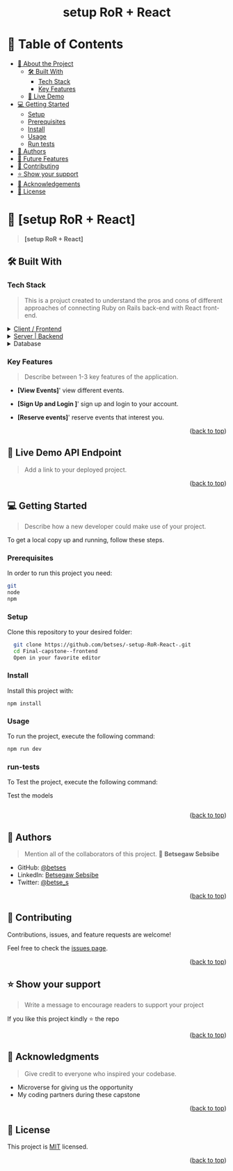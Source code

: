 <a name="readme-top"></a>

<!--
HOW TO USE:
This is an example of how you may give instructions on setting up your project locally.

Modify this file to match your project and remove sections that don't apply.

REQUIRED SECTIONS:
- Table of Contents
- About the Project
  - Built With
  - Live Demo
- Getting Started
- Authors
- Future Features
- Contributing
- Show your support
- Acknowledgements
- License

After you're finished please remove all the comments and instructions!
-->

<div align="center">
  <br/>
  <!-- <img src="" alt="logo" width="140"  height="auto" /> -->
  <h1><b>setup RoR + React</b></h1>

</div>

<!-- TABLE OF CONTENTS -->

# 📗 Table of Contents

- [📖 About the Project](#about-project)
  - [🛠 Built With](#built-with)
    - [Tech Stack](#tech-stack)
    - [Key Features](#key-features)
  - [🚀 Live Demo](#live-demo)
- [💻 Getting Started](#getting-started)
  - [Setup](#setup)
  - [Prerequisites](#prerequisites)
  - [Install](#install)
  - [Usage](#usage)
  - [Run tests](#run-tests)
- [👥 Authors](#authors)
- [🔭 Future Features](#future-features)
- [🤝 Contributing](#contributing)
- [⭐️ Show your support](#support)
- [🙏 Acknowledgements](#acknowledgements)
- [📝 License](#license)

<!-- PROJECT DESCRIPTION -->

# 📖 [setup RoR + React] <a name="about-project"></a>

> **[setup RoR + React]**

## 🛠 Built With <a name="built-with"></a>

### Tech Stack <a name="tech-stack"></a>

> This is a projuct created to understand the pros and cons of different approaches of connecting Ruby on Rails back-end with React front-end.

<details>
  <summary><a href="https://github.com/betses/-setup-RoR-React-">Client / Frontend</a></summary>
  <ul>
    <li><a href="https://reactjs.org/">Reactjs</a></li>
  </ul>
</details>

<details>
  <summary><a href="https://github.com/betses/setup-ror-backend" >Server | Backend</summary>
  <ul>
    <li><a href="https://rubyonrails.org/">Ruby on rails</a></li>
  </ul>
</details>

<details>
<summary>Database</summary>
  <ul>
    <li><a href="https://www.postgresql.org/">PostgreSQL</a></li>
  </ul>
</details>

<!-- Features -->

### Key Features <a name="key-features"></a>

> Describe between 1-3 key features of the application.

- **[View Events]**'
  view different events.

- **[Sign Up and Login ]**'
  sign up and login to your account.

- **[Reserve events]**'
  reserve events that interest you.

<p align="right">(<a href="#readme-top">back to top</a>)</p>

<!-- LIVE DEMO -->

## 🚀 Live Demo API Endpoint<a name="live-demo"></a>

> Add a link to your deployed project.

<p align="right">(<a href="#readme-top">back to top</a>)</p>

<!-- GETTING STARTED -->

## 💻 Getting Started <a name="getting-started"></a>

> Describe how a new developer could make use of your project.

To get a local copy up and running, follow these steps.

### Prerequisites

In order to run this project you need:

```sh
git
node
npm
```

### Setup

Clone this repository to your desired folder:

```sh
  git clone https://github.com/betses/-setup-RoR-React-.git
  cd Final-capstone--frontend
  Open in your favorite editor
```

### Install

Install this project with:

```
npm install
```

### Usage

To run the project, execute the following command:

```sh
npm run dev
```

### run-tests

To Test the project, execute the following command:

Test the models

```sh

```

<p align="right">(<a href="#readme-top">back to top</a>)</p>

<!-- AUTHORS -->

## 👥 Authors <a name="authors"></a>

> Mention all of the collaborators of this project.
> 👤 **Betsegaw Sebsibe**

- GitHub: [@betses](https://github.com/betses)
- LinkedIn: [Betsegaw Sebsibe](https://www.linkedin.com/in/betsegaw-sebsibe/)
- Twitter: [@betse_s](https://twitter.com/Betse_s)

<p align="right">(<a href="#readme-top">back to top</a>)</p>

<!-- CONTRIBUTING -->

## 🤝 Contributing <a name="contributing"></a>

Contributions, issues, and feature requests are welcome!

Feel free to check the [issues page](../../issues/).

<p align="right">(<a href="#readme-top">back to top</a>)</p>

<!-- SUPPORT -->

## ⭐️ Show your support <a name="support"></a>

> Write a message to encourage readers to support your project

If you like this project kindly ⭐️ the repo

<p align="right">(<a href="#readme-top">back to top</a>)</p>

<!-- ACKNOWLEDGEMENTS -->

## 🙏 Acknowledgments <a name="acknowledgements"></a>

> Give credit to everyone who inspired your codebase.

- Microverse for giving us the opportunity
- My coding partners during these capstone

<p align="right">(<a href="#readme-top">back to top</a>)</p>

<!-- LICENSE -->

## 📝 License <a name="license"></a>

This project is [MIT](./LICENSE) licensed.

<p align="right">(<a href="#readme-top">back to top</a>)</p>
